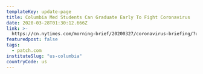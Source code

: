 ```yaml
---
templateKey: update-page
title: Columbia Med Students Can Graduate Early To Fight Coronavirus
date: 2020-03-28T01:30:12.666Z
link: >-
  https://cn.nytimes.com/morning-brief/20200327/coronavirus-briefing/?utm_source=top10-in-article&utm_medium=articlepage&utm_campaign=web
featuredpost: false
tags:
  - patch.com
instituteSlug: "us-columbia"
countryCode: us
---
```

